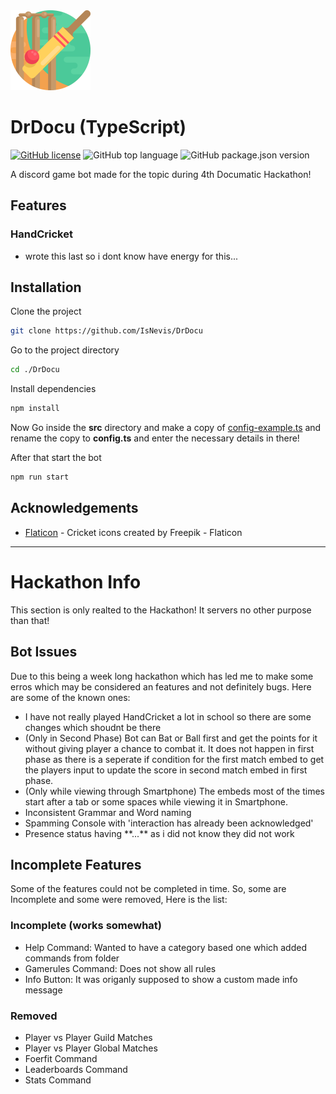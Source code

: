 <img src="cricket.png" width="128">

# DrDocu (TypeScript)

[![GitHub license](https://img.shields.io/github/license/IsNevis/DrDocu?style=for-the-badge)](https://github.com/IsNevis/DrDocu/blob/main/LICENSE)
![GitHub top language](https://img.shields.io/github/languages/top/IsNevis/DrDocu?style=for-the-badge)
![GitHub package.json version](https://img.shields.io/github/package-json/v/IsNevis/DrDocu?style=for-the-badge)

A discord game bot made for the topic during 4th Documatic Hackathon!
## Features

### HandCricket

- wrote this last so i dont know have energy for this...
## Installation

Clone the project
```bash
git clone https://github.com/IsNevis/DrDocu
```

Go to the project directory
```bash
cd ./DrDocu
```

Install dependencies
```bash
npm install
```

Now Go inside the **src** directory and make a copy of [config-example.ts](src/config-example.ts) and rename the copy to **config.ts** and enter the necessary details in there!

After that start the bot
```bash
npm run start
```


## Acknowledgements

 - [Flaticon](https://www.flaticon.com/free-icons/cricket) - Cricket icons created by Freepik - Flaticon

 ---
# Hackathon Info

This section is only realted to the Hackathon! It servers no other purpose than that!
## Bot Issues

Due to this being a week long hackathon which has led me to make some erros which may be considered an features and not definitely bugs. Here are some of the known ones:

 - I have not really played HandCricket a lot in school so there are some changes which shoudnt be there
 - (Only in Second Phase) Bot can Bat or Ball first and get the points for it without giving player a chance to combat it. It does not happen in first phase as there is a seperate if condition for the first match embed to get the players input to update the score in second match embed in first phase.
 - (Only while viewing through Smartphone) The embeds most of the times start after a tab or some spaces while viewing it in Smartphone.
 - Inconsistent Grammar and Word naming
 - Spamming Console with 'interaction has already been acknowledged'
 - Presence status having \*\*...\*\* as i did not know they did not work
## Incomplete Features

Some of the features could not be completed in time. So, some are Incomplete and some were removed, Here is the list:

### Incomplete (works somewhat)
 - Help Command: Wanted to have a category based one which added commands from folder
 - Gamerules Command: Does not show all rules
 - Info Button: It was origanly supposed to show a custom made info message

### Removed
 - Player vs Player Guild Matches
 - Player vs Player Global Matches
 - Foerfit Command
 - Leaderboards Command
 - Stats Command
